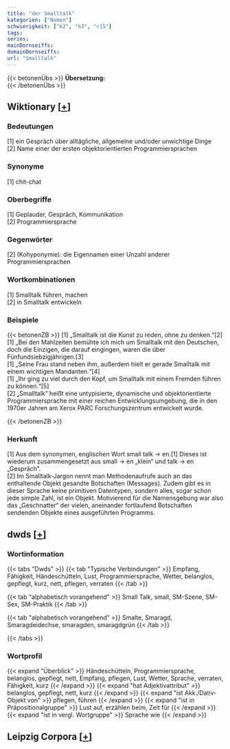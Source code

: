```yaml
---
title: "der Smalltalk"
kategorien: ["Nomen"]
schwierigkeit: ["k2", "h3", "r15"]
tags:
series:
mainDornseiffs:
domainDornseiffs:
url: "Smalltalk"
---
```


{{< betonenÜbs >}}
**Übersetzung:**  
{{< /betonenÜbs >}}

## Wiktionary [[+](https://de.wiktionary.org/wiki/Smalltalk)]

### Bedeutungen
[1] ein Gespräch über alltägliche, allgemeine und/oder unwichtige Dinge  
[2] Name einer der ersten objektorientierten Programmiersprachen  

### Synonyme
[1] chit-chat  

### Oberbegriffe
[1] Geplauder, Gespräch, Kommunikation  
[2] Programmiersprache  

### Gegenwörter
[2] (Kohyponymie): die Eigennamen einer Unzahl anderer Programmiersprachen  

### Wortkombinationen
[1] Smalltalk führen, machen  
[2] in Smalltalk entwickeln  

### Beispiele
{{< betonenZB >}}
[1] „Smalltalk ist die Kunst zu reden, ohne zu denken.“[2]  
[1] „Bei den Mahlzeiten bemühte ich mich um Smalltalk mit den Deutschen, doch die Einzigen, die darauf eingingen, waren die über Fünfundsiebzigjährigen.[3]  
[1] „Seine Frau stand neben ihm, außerdem hielt er gerade Smalltalk mit einem wichtigen Mandanten.“[4]  
[1] „Ihr ging zu viel durch den Kopf, um Smalltalk mit einem Fremden führen zu können.“[5]  
[2] „Smalltalk“ heißt eine untypisierte, dynamische und objektorientierte Programmiersprache mit einer reichen Entwicklungsumgebung, die in den 1970er Jahren am Xerox PARC Forschungszentrum entwickelt wurde.  

{{< /betonenZB >}}
### Herkunft
[1] Aus dem synonymen, englischen Wort small talk → en.[1] Dieses ist wiederum zusammengesetzt aus small → en „klein“ und talk → en „Gespräch“.  
[2] Im Smalltalk-Jargon nennt man Methodenaufrufe auch an das enthaltende Objekt gesandte Botschaften (Messages). Zudem gibt es in dieser Sprache keine primitiven Datentypen, sondern alles, sogar schon jede simple Zahl, ist ein Objekt. Motivierend für die Namensgebung war also das „Geschnatter“ der vielen, aneinander fortlaufend Botschaften sendenden Objekte eines ausgeführten Programms.  



## dwds [[+](https://www.dwds.de/wb/Smalltalk)]

### Wortinformation
{{< tabs "Dwds" >}}
{{< tab "Typische Verbindungen" >}}
Empfang, Fähigkeit, Händeschütteln, Lust, Programmiersprache, Wetter, belanglos, gepflegt, kurz, nett, pflegen, verraten
{{< /tab >}}

{{< tab "alphabetisch vorangehend" >}}
Small Talk, small, SM-Szene, SM-Sex, SM-Praktik
{{< /tab >}}

{{< tab "alphabetisch vorangehend" >}}
Smalte, Smaragd, Smaragdeidechse, smaragden, smaragdgrün
{{< /tab >}}

{{< /tabs >}}

### Wortprofil
{{< expand "Überblick" >}} Händeschütteln, Programmiersprache, belanglos, gepflegt, nett, Empfang, pflegen, Lust, Wetter, Sprache, verraten, Fähigkeit, kurz {{< /expand >}}
{{< expand "hat Adjektivattribut" >}} belanglos, gepflegt, nett, kurz {{< /expand >}}
{{< expand "ist Akk./Dativ-Objekt von" >}} pflegen, führen {{< /expand >}}
{{< expand "ist in Präpositionalgruppe" >}} Lust auf, erzählen beim, Zeit für {{< /expand >}}
{{< expand "ist in vergl. Wortgruppe" >}} Sprache wie {{< /expand >}}

## Leipzig Corpora [[+](https://corpora.uni-leipzig.de/en/res?word=Smalltalk&corpusId=deu_newscrawl-public_2018)]

